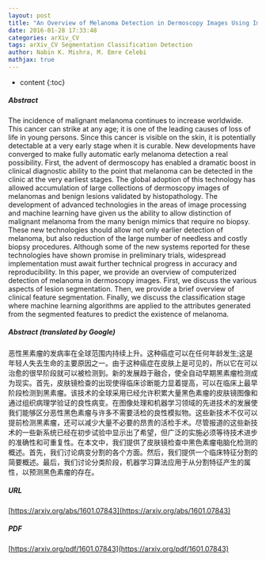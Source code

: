 ```yaml
---
layout: post
title: "An Overview of Melanoma Detection in Dermoscopy Images Using Image Processing and Machine Learning"
date: 2016-01-28 17:33:48
categories: arXiv_CV
tags: arXiv_CV Segmentation Classification Detection
author: Nabin K. Mishra, M. Emre Celebi
mathjax: true
---
```


* content
{:toc}

##### Abstract
The incidence of malignant melanoma continues to increase worldwide. This cancer can strike at any age; it is one of the leading causes of loss of life in young persons. Since this cancer is visible on the skin, it is potentially detectable at a very early stage when it is curable. New developments have converged to make fully automatic early melanoma detection a real possibility. First, the advent of dermoscopy has enabled a dramatic boost in clinical diagnostic ability to the point that melanoma can be detected in the clinic at the very earliest stages. The global adoption of this technology has allowed accumulation of large collections of dermoscopy images of melanomas and benign lesions validated by histopathology. The development of advanced technologies in the areas of image processing and machine learning have given us the ability to allow distinction of malignant melanoma from the many benign mimics that require no biopsy. These new technologies should allow not only earlier detection of melanoma, but also reduction of the large number of needless and costly biopsy procedures. Although some of the new systems reported for these technologies have shown promise in preliminary trials, widespread implementation must await further technical progress in accuracy and reproducibility. In this paper, we provide an overview of computerized detection of melanoma in dermoscopy images. First, we discuss the various aspects of lesion segmentation. Then, we provide a brief overview of clinical feature segmentation. Finally, we discuss the classification stage where machine learning algorithms are applied to the attributes generated from the segmented features to predict the existence of melanoma.

##### Abstract (translated by Google)
恶性黑素瘤的发病率在全球范围内持续上升。这种癌症可以在任何年龄发生;这是年轻人失去生命的主要原因之一。由于这种癌症在皮肤上是可见的，所以它在可以治愈的很早阶段就可以被检测到。新的发展趋于融合，使全自动早期黑素瘤检测成为现实。首先，皮肤镜检查的出现使得临床诊断能力显着提高，可以在临床上最早阶段检测到黑素瘤。该技术的全球采用已经允许积累大量黑色素瘤的皮肤镜图像和通过组织病理学验证的良性病变。在图像处理和机器学习领域的先进技术的发展使我们能够区分恶性黑色素瘤与许多不需要活检的良性模拟物。这些新技术不仅可以提前检测黑素瘤，还可以减少大量不必要的昂贵的活检手术。尽管报道的这些新技术的一些新系统已经在初步试验中显示出了希望，但广泛的实施必须等待技术进步的准确性和可重复性。在本文中，我们提供了皮肤镜检查中黑色素瘤电脑化检测的概述。首先，我们讨论病变分割的各个方面。然后，我们提供一个临床特征分割的简要概述。最后，我们讨论分类阶段，机器学习算法应用于从分割特征产生的属性，以预测黑色素瘤的存在。

##### URL
[https://arxiv.org/abs/1601.07843](https://arxiv.org/abs/1601.07843)

##### PDF
[https://arxiv.org/pdf/1601.07843](https://arxiv.org/pdf/1601.07843)


